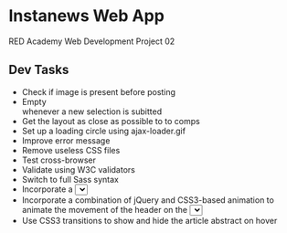 # Instanews Web App
RED Academy Web Development Project 02

## Dev Tasks
- Check if image is present before posting
- Empty <article> whenever a new selection is subitted
- Get the layout as close as possible to to comps
- Set up a loading circle using ajax-loader.gif
- Improve error message
- Remove useless CSS files
- Test cross-browser
- Validate using W3C validators
- Switch to full Sass syntax
- Incorporate a <select> field with custom styles applied (you will need a jQuery plugin for this such as Selectric)
- Incorporate a combination of jQuery and CSS3-based animation to animate the movement of the header on the <select> change
- Use CSS3 transitions to show and hide the article abstract on hover



